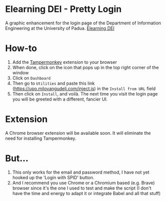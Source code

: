 # Elearning DEI - Pretty Login

A graphic enhancement for the login page of the Department of Information Engineering at the University of Padua. [Elearning DEI](https://elearning.dei.unipd.it)

# How-to

1. Add the [Tampermonkey](https://www.tampermonkey.net/) extension to your browser
2. When done, click on the icon that pops up in the top right corner of the window
3. Click on `Dashboard`
4. Then go to `Utilities` and paste this link (<https://upo.milovangudelj.com/inject.js>) in the `Install from URL` field
5. Then click on `Install`, and voilà. The next time you visit the login page you will be greeted with a different, fancier UI.

# Extension

A Chrome browser extension will be available soon. It will eliminate the need for installing Tampermonkey. 

# But...

1. This only works for the email and password method, I have not yet hooked up the 'Login with SPID' button.
2. And I recommend you use Chrome or a Chromium based (e.g. Brave) browser since it's the one I used to test and make the script (I don't have the time and energy to adapt it or integrate Babel and all that stuff)
